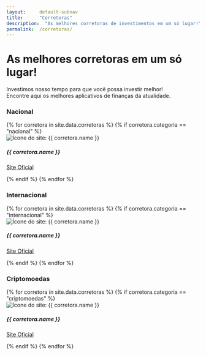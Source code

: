 ```yaml
---
layout:     default-subnav
title:      "Corretoras"
description:  "As melhores corretoras de investimentos em um só lugar!"
permalink:  /corretoras/
---
```


<div class="profileiner my-5">
  <div class="text-center mx-lg-auto mb-9">
    <h1 class="display-5 mb-4">As melhores corretoras em um só lugar!</h1>
    <p class="lead">Investimos nosso tempo para que você possa investir melhor! <br>Encontre aqui os melhores aplicativos de finanças da atualidade.</p>
  </div>
</div>

<h3 class="display-6 mt-5 mb-4"><a id="nacional"></a>Nacional</h3>
<div class="row row-cols-1 row-cols-lg-5 row-cols-md-3 g-3">
  {% for corretora in site.data.corretoras %}
  {% if corretora.categoria == "nacional" %}
  <div class="col d-flex">
    <div class="card card-body mb-2">
      <img class="rounded mb-3 foto shadow-sm" src="{{corretora.baseurl}}/assets/imgs/corretoras/{{ corretora.logo }}.jpg" alt="Ícone do site: {{ corretora.name }}">
      <h5 class="card-title mb-4">{{ corretora.name }}</h5>
      <p class="card-text">
        <a class="btn btn-primary stretched-link" href="{{ corretora.url }}" target="_blank" role="button">
          <i class="fa-solid fa-arrow-up-right-from-square"></i> Site Oficial
        </a>
      </p>
    </div>
  </div>
  {% endif %}
  {% endfor %}
</div>

<h3 class="display-6 mt-5 mb-4"><a id="internacional"></a>Internacional</h3>
<div class="row row-cols-1 row-cols-lg-5 row-cols-md-3 g-3">
  {% for corretora in site.data.corretoras %}
  {% if corretora.categoria == "internacional" %}
  <div class="col d-flex">
    <div class="card card-body mb-2">
      <img class="rounded mb-3 foto shadow-sm" src="{{corretora.baseurl}}/assets/imgs/corretoras/{{ corretora.logo }}.jpg" alt="Ícone do site: {{ corretora.name }}">
      <h5 class="card-title mb-4">{{ corretora.name }}</h5>
      <p class="card-text">
        <a class="btn btn-primary stretched-link" href="{{ corretora.url }}" target="_blank" role="button">
          <i class="fa-solid fa-arrow-up-right-from-square"></i> Site Oficial
        </a>
      </p>
    </div>
  </div>
  {% endif %}
  {% endfor %}
</div>

<h3 class="display-6 mt-5 mb-4"><a id="criptomoedas"></a>Criptomoedas</h3>
<div class="row row-cols-1 row-cols-lg-5 row-cols-md-3 g-3">
  {% for corretora in site.data.corretoras %}
  {% if corretora.categoria == "criptomoedas" %}
  <div class="col d-flex">
    <div class="card card-body mb-2">
      <img class="rounded mb-3 foto shadow-sm" src="{{corretora.baseurl}}/assets/imgs/corretoras/{{ corretora.logo }}.jpg" alt="Ícone do site: {{ corretora.name }}">
      <h5 class="card-title mb-4">{{ corretora.name }}</h5>
      <p class="card-text">
        <a class="btn btn-primary stretched-link" href="{{ corretora.url }}" target="_blank" role="button">
          <i class="fa-solid fa-arrow-up-right-from-square"></i> Site Oficial
        </a>
      </p>
    </div>
  </div>
  {% endif %}
  {% endfor %}
</div>